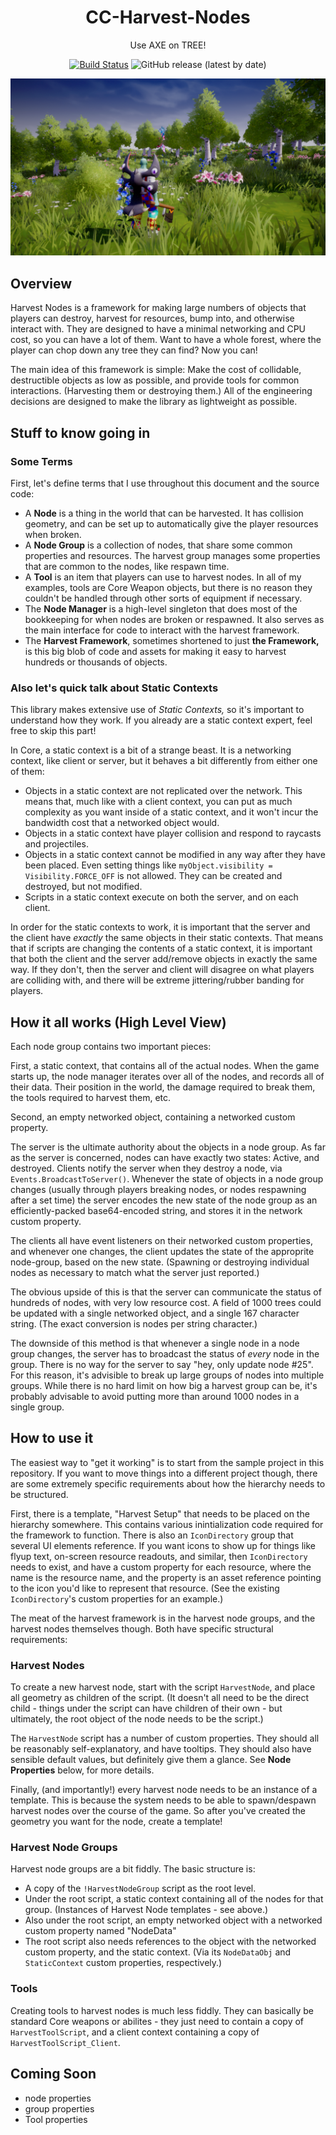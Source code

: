 <div align="center">

# CC-Harvest-Nodes

Use AXE on TREE!

[![Build Status](https://github.com/Core-Team-META/CC-Harvest-Nodes/workflows/CI/badge.svg)](https://github.com/Core-Team-META/CC-Harvest-Nodes/actions/workflows/ci.yml?query=workflow%3ACI%29)
![GitHub release (latest by date)](https://img.shields.io/github/v/release/Core-Team-META/CC-Harvest-Nodes?style=plastic)

![TitleCard](/ReadmeImages/Header.png)

</div>



## Overview

Harvest Nodes is a framework for making large numbers of objects that players can destroy, harvest for resources, bump into, and otherwise interact with.  They are designed to have a minimal networking and CPU cost, so you can have a lot of them.  Want to have a whole forest, where the player can chop down any tree they can find?  Now you can!

The main idea of this framework is simple:  Make the cost of collidable, destructible objects as low as possible, and provide tools for common interactions.  (Harvesting them or destroying them.)  All of the engineering decisions are designed to make the library as lightweight as possible.

## Stuff to know going in

### Some Terms

First, let's define terms that I use throughout this document and the source code:

* A **Node** is a thing in the world that can be harvested.  It has collision geometry, and can be set up to automatically give the player resources when broken.
* A **Node Group** is a collection of nodes, that share some common properties and resources.  The harvest group manages some properties that are common to the nodes, like respawn time.
* A **Tool** is an item that players can use to harvest nodes.  In all of my examples, tools are Core Weapon objects, but there is no reason they couldn't be handled through other sorts of equipment if necessary.
* The **Node Manager** is a high-level singleton that does most of the bookkeeping for when nodes are broken or respawned.  It also serves as the main interface for code to interact with the harvest framework.
* The **Harvest Framework**, sometimes shortened to just **the Framework,** is this big blob of code and assets for making it easy to harvest hundreds or thousands of objects.

### Also let's quick talk about Static Contexts

This library makes extensive use of *Static Contexts,* so it's important to understand how they work.  If you already are a static context expert, feel free to skip this part!

In Core, a static context is a bit of a strange beast.  It is a networking context, like client or server, but it behaves a bit differently from either one of them:

* Objects in a static context are not replicated over the network.  This means that, much like with a client context, you can put as much complexity as you want inside of a static context, and it won't incur the bandwidth cost that a networked object would.
* Objects in a static context have player collision and respond to raycasts and projectiles.
* Objects in a static context cannot be modified in any way after they have been placed.  Even setting things like `myObject.visibility = Visibility.FORCE_OFF` is not allowed.  They can be created and destroyed, but not modified.
* Scripts in a static context execute on both the server, and on each client.

In order for the static contexts to work, it is important that the server and the client have *exactly* the same objects in their static contexts.  That means that if scripts are changing the contents of a static context, it is important that both the client and the server add/remove objects in exactly the same way.  If they don't, then the server and client will disagree on what players are colliding with, and there will be extreme jittering/rubber banding for players.

## How it all works (High Level View)

Each node group contains two important pieces:

First, a static context, that contains all of the actual nodes.  When the game starts up, the node manager iterates over all of the nodes, and records all of their data.  Their position in the world, the damage required to break them, the tools required to harvest them, etc.

Second, an empty networked object, containing a networked custom property.

The server is the ultimate authority about the objects in a node group.  As far as the server is concerned, nodes can have exactly two states:  Active, and destroyed.  Clients notify the server when they destroy a node, via `Events.BroadcastToServer()`.  Whenever the state of objects in a node group changes (usually through players breaking nodes, or nodes respawning after a set time) the server encodes the new state of the node group as an efficiently-packed base64-encoded string, and stores it in the network custom property.

The clients all have event listeners on their networked custom properties, and whenever one changes, the client updates the state of the approprite node-group, based on the new state.  (Spawning or destroying individual nodes as necessary to match what the server just reported.)

The obvious upside of this is that the server can communicate the status of hundreds of nodes, with very low resource cost.  A field of 1000 trees could be updated with a single networked object, and a single 167 character string.  (The exact conversion is nodes per string character.)

The downside of this method is that whenever a single node in a node group changes, the server has to broadcast the status of *every* node in the group.  There is no way for the server to say "hey, only update node #25".  For this reason, it's advisible to break up large groups of nodes into multiple groups.  While there is no hard limit on how big a harvest group can be, it's probably advisable to avoid putting more than around 1000 nodes in a single group.

## How to use it

The easiest way to "get it working" is to start from the sample project in this repository.  If you want to move things into a different project though, there are some extremely specific requirements about how the hierarchy needs to be structured.

First, there is a template, "Harvest Setup" that needs to be placed on the hierarchy somewhere.  This contains various inintialization code required for the framework to function.  There is also an `IconDirectory` group that several UI elements reference.  If you want icons to show up for things like flyup text, on-screen resource readouts, and similar, then `IconDirectory` needs to exist, and have a custom property for each resource, where the name is the resource name, and the property is an asset reference pointing to the icon you'd like to represent that resource.  (See the existing `IconDirectory`'s custom properties for an example.)

The meat of the harvest framework is in the harvest node groups, and the harvest nodes themselves though.  Both have specific structural requirements:

### Harvest Nodes

To create a new harvest node, start with the script `HarvestNode`, and place all geometry as children of the script.  (It doesn't all need to be the direct child - things under the script can have children of their own - but ultimately, the root object of the node needs to be the script.)

The `HarvestNode` script has a number of custom properties.  They should all be reasonably self-explanatory, and have tooltips.  They should also have sensible default values, but definitely give them a glance.  See **Node Properties** below, for more details.

Finally, (and importantly!) every harvest node needs to be an instance of a template.  This is because the system needs to be able to spawn/despawn harvest nodes over the course of the game.  So after you've created the geometry you want for the node, create a template!


### Harvest Node Groups

Harvest node groups are a bit fiddly.  The basic structure is:

* A copy of the `!HarvestNodeGroup` script as the root level.
* Under the root script, a static context containing all of the nodes for that group.  (Instances of Harvest Node templates - see above.)
* Also under the root script, an empty networked object with a networked custom property named "NodeData"
* The root script also needs references to the object with the networked custom property, and the static context.  (Via its `NodeDataObj` and `StaticContext` custom properties, respectively.)


### Tools

Creating tools to harvest nodes is much less fiddly.  They can basically be standard Core weapons or abilites - they just need to contain a copy of `HarvestToolScript`, and a client context containing a copy of `HarvestToolScript_Client`.




## Coming Soon
* node properties
* group properties
* Tool properties
